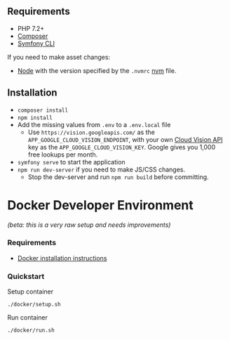 ## Requirements #

* PHP 7.2+
* [Composer](http://getcomposer.org/)
* [Symfony CLI](https://symfony.com/download)
  
If you need to make asset changes:

* [Node](https://nodejs.org) with the version specified by the `.nvmrc` [nvm](https://github.com/nvm-sh/nvm#installing-and-updating) file.

## Installation ##

* `composer install`
* `npm install`
* Add the missing values from `.env` to a `.env.local` file
  * Use `https://vision.googleapis.com/` as the `APP_GOOGLE_CLOUD_VISION_ENDPOINT`, with your own [Cloud Vision API](https://cloud.google.com/vision) key as the `APP_GOOGLE_CLOUD_VISION_KEY`. Google gives you 1,000 free lookups per month.
* `symfony serve` to start the application
* `npm run dev-server` if you need to make JS/CSS changes.
  * Stop the dev-server and run `npm run build` before committing.


Docker Developer Environment
============================

_(beta: this is a very raw setup and needs improvements)_

### Requirements

  - [Docker installation instructions][docker-install]

[docker-install]: https://docs.docker.com/install/

### Quickstart

Setup container
```
./docker/setup.sh
```

Run container
```
./docker/run.sh
```
